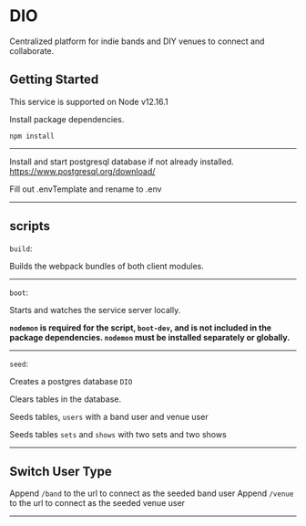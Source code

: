 # DIO
Centralized platform for indie bands and DIY venues to connect and collaborate.

## Getting Started

This service is supported on Node v12.16.1

Install package dependencies.

`npm install`

------

Install and start postgresql database if not already installed.
https://www.postgresql.org/download/

Fill out .envTemplate and rename to .env

---
## scripts

`build`:

Builds the webpack bundles of both client modules.

---

`boot`:

Starts and watches the service server locally.

__`nodemon` is required for the script, `boot-dev`, and is not included in the package dependencies. `nodemon` must be installed separately or globally.__ 

---

`seed`:

Creates a postgres database `DIO`

Clears tables in the database.

Seeds tables, `users`
with a band user and venue user

Seeds tables `sets` and `shows`
with two sets and two shows

---

## Switch User Type
Append `/band` to the url to connect as the seeded band user
Append `/venue` to the url to connect as the seeded venue user

---